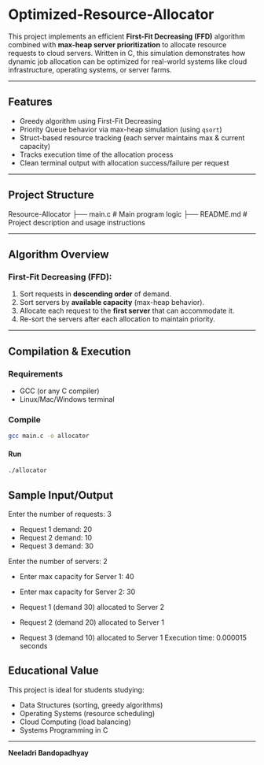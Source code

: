 # Optimized-Resource-Allocator

This project implements an efficient **First-Fit Decreasing (FFD)** algorithm combined with **max-heap server prioritization** to allocate resource requests to cloud servers. Written in C, this simulation demonstrates how dynamic job allocation can be optimized for real-world systems like cloud infrastructure, operating systems, or server farms.

---

##  Features

-  Greedy algorithm using First-Fit Decreasing
-  Priority Queue behavior via max-heap simulation (using `qsort`)
-  Struct-based resource tracking (each server maintains max & current capacity)
-  Tracks execution time of the allocation process
-  Clean terminal output with allocation success/failure per request

---

## Project Structure

 Resource-Allocator
├── main.c # Main program logic
├── README.md # Project description and usage instructions

---

## Algorithm Overview

### First-Fit Decreasing (FFD):
1. Sort requests in **descending order** of demand.
2. Sort servers by **available capacity** (max-heap behavior).
3. Allocate each request to the **first server** that can accommodate it.
4. Re-sort the servers after each allocation to maintain priority.

---

## Compilation & Execution

### Requirements
- GCC (or any C compiler)
- Linux/Mac/Windows terminal

### Compile
```bash
gcc main.c -o allocator
```

#### Run
```bash
./allocator
```

## Sample Input/Output

Enter the number of requests: 3
- Request 1 demand: 20
- Request 2 demand: 10
- Request 3 demand: 30

Enter the number of servers: 2
- Enter max capacity for Server 1: 40
- Enter max capacity for Server 2: 30

- Request 1 (demand 30) allocated to Server 2
- Request 2 (demand 20) allocated to Server 1
- Request 3 (demand 10) allocated to Server 1
Execution time: 0.000015 seconds

## Educational Value

This project is ideal for students studying:
- Data Structures (sorting, greedy algorithms)
- Operating Systems (resource scheduling)
- Cloud Computing (load balancing)
- Systems Programming in C

---

**Neeladri Bandopadhyay**
